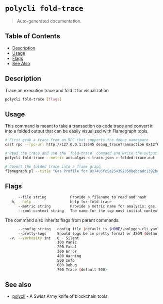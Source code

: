# `polycli fold-trace`

> Auto-generated documentation.

## Table of Contents

- [Description](#description)
- [Usage](#usage)
- [Flags](#flags)
- [See Also](#see-also)

## Description

Trace an execution trace and fold it for visualization

```bash
polycli fold-trace [flags]
```

## Usage

This command is meant to take a transaction op code trace and convert it into a folded output that can be easily visualized with Flamegraph tools.

```bash
# First grab a trace from an RPC that supports the debug namespace
cast rpc --rpc-url http://127.0.0.1:18545 debug_traceTransaction 0x12f63f489213f5bd5b88fbfb12960b8248f61e2062a369ba41d8a3c96bb74d57 > trace.json

# Read the trace and use the `fold-trace` command and write the output
polycli fold-trace --metric actualgas < trace.json > folded-trace.out

# Covert the folded trace into a flame graph
flamegraph.pl --title "Gas Profile for 0x7405fc5e254352350bebcadc1392bd06f158aa88e9fb01733389621a29db5f08" --width 1920 --countname folded-trace.out > flame.svg
```
## Flags

```bash
      --file string           Provide a filename to read and hash
  -h, --help                  help for fold-trace
      --metric string         Provide a metric name for analysis: gas, count, actualgas (default "gas")
      --root-context string   The name for the top most initial context (default "root context")
```

The command also inherits flags from parent commands.

```bash
      --config string   config file (default is $HOME/.polygon-cli.yaml)
      --pretty-logs     Should logs be in pretty format or JSON (default true)
  -v, --verbosity int   0 - Silent
                        100 Panic
                        200 Fatal
                        300 Error
                        400 Warning
                        500 Info
                        600 Debug
                        700 Trace (default 500)
```

## See also

- [polycli](polycli.md) - A Swiss Army knife of blockchain tools.
